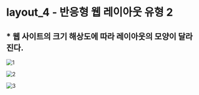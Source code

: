 # layout_4 - 반응형 웹 레이아웃 유형 2
## * 웹 사이트의 크기 해상도에 따라 레이아웃의 모양이 달라진다.



![1](https://user-images.githubusercontent.com/37132897/166249926-371a1042-901a-47fa-8fc2-99e001ff6e85.JPG)


![2](https://user-images.githubusercontent.com/37132897/166249937-593ba1fe-6b7b-4ec8-9b13-e9b84f4b192a.JPG)


![3](https://user-images.githubusercontent.com/37132897/166249948-f13bc550-0961-4929-b85f-84bbb2faf02d.JPG)
